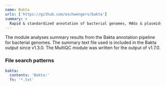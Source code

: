 ```yaml
---
name: Bakta
urls: ['https://github.com/oschwengers/bakta']
summary: >
  Rapid & standardized annotation of bacterial genomes, MAGs & plasmids
---
```


The module analyses summary results from the Bakta annotation pipeline for bacterial genomes. The
summary text file used is included in the Bakta output since v1.3.0. The MultiQC module was written for
the output of v1.7.0.

### File search patterns

```yaml
bakta:
  contents: 'Bakta:'
  fn: '*.txt'
```